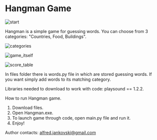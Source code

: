 # Hangman Game
![start](https://github.com/Alfredjank/Hangman_game/assets/134058448/053aea93-de99-47a5-b50f-2542b2372c09)

Hangman is a simple game for guessing words. 
You can choose from 3 categories: "Countries, Food, Buildings".

![categories](https://github.com/Alfredjank/Hangman_game/assets/134058448/367eb11b-e3b4-4dd5-ac57-d9e705ccc322)

![game_itself](https://github.com/Alfredjank/Hangman_game/assets/134058448/4e265956-4bda-4f39-9abf-988c42ffa3f1)

![score_table](https://github.com/Alfredjank/Hangman_game/assets/134058448/ad3b9495-5dac-46de-bbcd-badef03d7797)

In files folder there is words.py file in which are stored guessing words. 
If you want simply add words to its matching category.

Libraries needed to download to work with code: playsound == 1.2.2. 


How to run Hangman game.

1. Download files.
2. Open Hangman.exe.
3. To launch game through code, open main.py file and run it. 
4. Enjoy!

Author contacts:
alfred.jankovski@gmail.com
